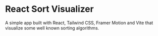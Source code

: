 # React Sort Visualizer

A simple app built with React, Tailwind CSS, Framer Motion and Vite that visualize some well known sorting algorithms.
